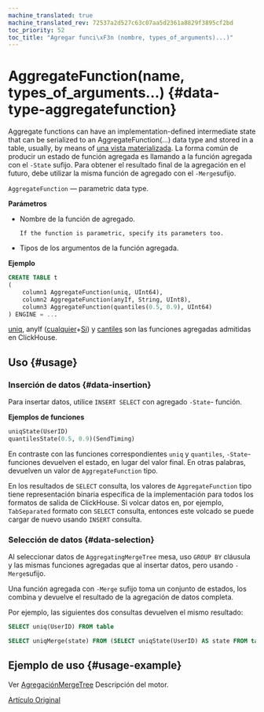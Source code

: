 ```yaml
---
machine_translated: true
machine_translated_rev: 72537a2d527c63c07aa5d2361a8829f3895cf2bd
toc_priority: 52
toc_title: "Agregar funci\xF3n (nombre, types_of_arguments)...)"
---
```


# AggregateFunction(name, types\_of\_arguments…) {#data-type-aggregatefunction}

Aggregate functions can have an implementation-defined intermediate state that can be serialized to an AggregateFunction(…) data type and stored in a table, usually, by means of [una vista materializada](../../sql-reference/statements/create.md#create-view). La forma común de producir un estado de función agregada es llamando a la función agregada con el `-State` sufijo. Para obtener el resultado final de la agregación en el futuro, debe utilizar la misma función de agregado con el `-Merge`sufijo.

`AggregateFunction` — parametric data type.

**Parámetros**

-   Nombre de la función de agregado.

        If the function is parametric, specify its parameters too.

-   Tipos de los argumentos de la función agregada.

**Ejemplo**

``` sql
CREATE TABLE t
(
    column1 AggregateFunction(uniq, UInt64),
    column2 AggregateFunction(anyIf, String, UInt8),
    column3 AggregateFunction(quantiles(0.5, 0.9), UInt64)
) ENGINE = ...
```

[uniq](../../sql-reference/aggregate-functions/reference.md#agg_function-uniq), anyIf ([cualquier](../../sql-reference/aggregate-functions/reference.md#agg_function-any)+[Si](../../sql-reference/aggregate-functions/combinators.md#agg-functions-combinator-if)) y [cantiles](../../sql-reference/aggregate-functions/reference.md) son las funciones agregadas admitidas en ClickHouse.

## Uso {#usage}

### Inserción de datos {#data-insertion}

Para insertar datos, utilice `INSERT SELECT` con agregado `-State`- función.

**Ejemplos de funciones**

``` sql
uniqState(UserID)
quantilesState(0.5, 0.9)(SendTiming)
```

En contraste con las funciones correspondientes `uniq` y `quantiles`, `-State`- funciones devuelven el estado, en lugar del valor final. En otras palabras, devuelven un valor de `AggregateFunction` tipo.

En los resultados de `SELECT` consulta, los valores de `AggregateFunction` tipo tiene representación binaria específica de la implementación para todos los formatos de salida de ClickHouse. Si volcar datos en, por ejemplo, `TabSeparated` formato con `SELECT` consulta, entonces este volcado se puede cargar de nuevo usando `INSERT` consulta.

### Selección de datos {#data-selection}

Al seleccionar datos de `AggregatingMergeTree` mesa, uso `GROUP BY` cláusula y las mismas funciones agregadas que al insertar datos, pero usando `-Merge`sufijo.

Una función agregada con `-Merge` sufijo toma un conjunto de estados, los combina y devuelve el resultado de la agregación de datos completa.

Por ejemplo, las siguientes dos consultas devuelven el mismo resultado:

``` sql
SELECT uniq(UserID) FROM table

SELECT uniqMerge(state) FROM (SELECT uniqState(UserID) AS state FROM table GROUP BY RegionID)
```

## Ejemplo de uso {#usage-example}

Ver [AgregaciónMergeTree](../../engines/table-engines/mergetree-family/aggregatingmergetree.md) Descripción del motor.

[Artículo Original](https://clickhouse.tech/docs/en/data_types/nested_data_structures/aggregatefunction/) <!--hide-->
